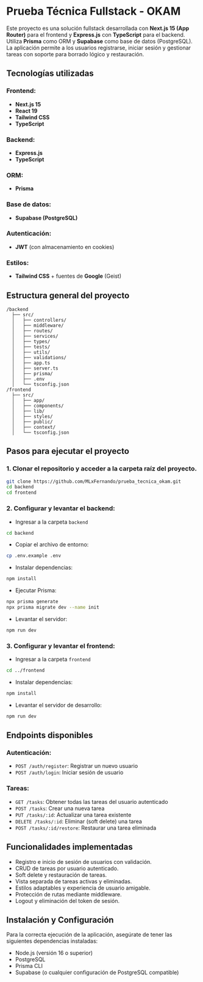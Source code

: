 
# Prueba Técnica Fullstack - OKAM

Este proyecto es una solución fullstack desarrollada con **Next.js 15 (App Router)** para el frontend y **Express.js** con **TypeScript** para el backend. Utiliza **Prisma** como ORM y **Supabase** como base de datos (PostgreSQL). La aplicación permite a los usuarios registrarse, iniciar sesión y gestionar tareas con soporte para borrado lógico y restauración.

## Tecnologías utilizadas

### Frontend:
- **Next.js 15**
- **React 19**
- **Tailwind CSS**
- **TypeScript**

### Backend:
- **Express.js**
- **TypeScript**

### ORM:
- **Prisma**

### Base de datos:
- **Supabase (PostgreSQL)**

### Autenticación:
- **JWT** (con almacenamiento en cookies)

### Estilos:
- **Tailwind CSS** + fuentes de **Google** (Geist)

## Estructura general del proyecto

```plaintext
/backend
  ├── src/
  │   ├── controllers/
  │   ├── middleware/
  │   ├── routes/
  │   ├── services/
  │   ├── types/
  │   ├── tests/
  │   ├── utils/
  │   ├── validations/   
  │   ├── app.ts
  │   ├── server.ts
  │   ├── prisma/
  │   ├── .env
  │   └── tsconfig.json
/frontend
  ├── src/
  │   ├── app/
  │   ├── components/
  │   ├── lib/
  │   ├── styles/
  │   ├── public/
  │   ├── context/
  │   └── tsconfig.json
```

## Pasos para ejecutar el proyecto

### 1. Clonar el repositorio y acceder a la carpeta raíz del proyecto.

```bash
git clone https://github.com/MLxFernando/prueba_tecnica_okam.git
cd backend 
cd frontend
```

### 2. Configurar y levantar el backend:

- Ingresar a la carpeta `backend`

```bash
cd backend
```

- Copiar el archivo de entorno:

```bash
cp .env.example .env
```

- Instalar dependencias:

```bash
npm install
```

- Ejecutar Prisma:

```bash
npx prisma generate
npx prisma migrate dev --name init
```

- Levantar el servidor:

```bash
npm run dev
```

### 3. Configurar y levantar el frontend:

- Ingresar a la carpeta `frontend`

```bash
cd ../frontend
```

- Instalar dependencias:

```bash
npm install
```

- Levantar el servidor de desarrollo:

```bash
npm run dev
```

## Endpoints disponibles

### Autenticación:

- `POST /auth/register`: Registrar un nuevo usuario
- `POST /auth/login`: Iniciar sesión de usuario

### Tareas:

- `GET /tasks`: Obtener todas las tareas del usuario autenticado
- `POST /tasks`: Crear una nueva tarea
- `PUT /tasks/:id`: Actualizar una tarea existente
- `DELETE /tasks/:id`: Eliminar (soft delete) una tarea
- `POST /tasks/:id/restore`: Restaurar una tarea eliminada

## Funcionalidades implementadas

- Registro e inicio de sesión de usuarios con validación.
- CRUD de tareas por usuario autenticado.
- Soft delete y restauración de tareas.
- Vista separada de tareas activas y eliminadas.
- Estilos adaptables y experiencia de usuario amigable.
- Protección de rutas mediante middleware.
- Logout y eliminación del token de sesión.

## Instalación y Configuración

Para la correcta ejecución de la aplicación, asegúrate de tener las siguientes dependencias instaladas:

- Node.js (versión 16 o superior)
- PostgreSQL
- Prisma CLI
- Supabase (o cualquier configuración de PostgreSQL compatible)

